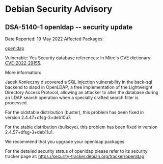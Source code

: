 
Debian Security Advisory
========================


DSA-5140-1 openldap -- security update
--------------------------------------



Date Reported:
19 May 2022
Affected Packages:

[openldap](https://packages.debian.org/src:openldap)

Vulnerable:
Yes
Security database references:
In Mitre's CVE dictionary: [CVE-2022-29155](https://security-tracker.debian.org/tracker/CVE-2022-29155).  

More information:

Jacek Konieczny discovered a SQL injection vulnerability in the back-sql
backend to slapd in OpenLDAP, a free implementation of the Lightweight
Directory Access Protocol, allowing an attacker to alter the database
during an LDAP search operation when a specially crafted search filter
is processed.


For the oldstable distribution (buster), this problem has been fixed
in version 2.4.47+dfsg-3+deb10u7.


For the stable distribution (bullseye), this problem has been fixed in
version 2.4.57+dfsg-3+deb11u1.


We recommend that you upgrade your openldap packages.


For the detailed security status of openldap please refer to its
security tracker page at:
<https://security-tracker.debian.org/tracker/openldap>





